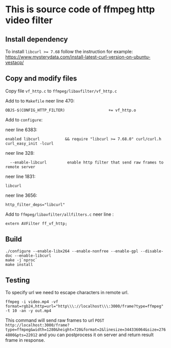 # This is source code of ffmpeg http video filter

## Install dependency

To install `libcurl >= 7.68` follow the instruction for example: https://www.mysterydata.com/install-latest-curl-version-on-ubuntu-vestacp/


## Copy and modify files
Copy file `vf_http.c` to `ffmpeg/libavfilter/vf_http.c`

Add to to `Makefile` neer line 470:
```
OBJS-$(CONFIG_HTTP_FILTER)                   += vf_http.o

```
Add to `configure`:

neer line 6383:
```
enabled libcurl           && require "libcurl >= 7.68.0" curl/curl.h curl_easy_init -lcurl

```

neer line 328:
```
  --enable-libcurl         enable http filter that send raw frames to remote server

```

neer line 1831:

```
libcurl
```

neer line 3656:
```
http_filter_deps="libcurl"
```

Add to `ffmpeg/libavfilter/allfilters.c` neer line :
```
extern AVFilter ff_vf_http;

```

## Build

```
./configure --enable-libx264 --enable-nonfree --enable-gpl --disable-doc --enable-libcurl
make -j`nproc`
make install
```

## Testing
To specify url we need to escape characters in remote url.
```
ffmpeg -i video.mp4 -vf format=rgb24,http=url="http\\\://localhost\\\:3000/frame?type=ffmpeg" -t 10 -an -y out.mp4
```
This command will send raw frames to url `POST http://localhost:3000/frame?type=ffmpeg&width=1280&height=720&format=2&linesize=344336064&size=2764800&pts=22012` and you can postprocess it on server and return result frame in response.

